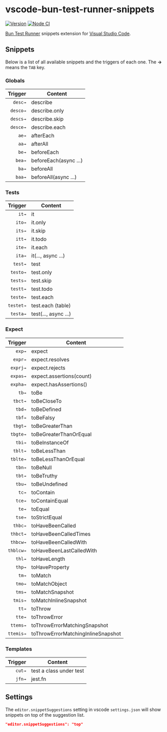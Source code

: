 # vscode-bun-test-runner-snippets

[![Version](https://img.shields.io/visual-studio-marketplace/v/andys8.jest-snippets?label=VS%20Marketplace&logo=visual-studio-code)](https://marketplace.visualstudio.com/items?itemName=andys8.jest-snippets)
[![Node CI](https://github.com/andys8/vscode-jest-snippets/actions/workflows/test.yaml/badge.svg)](https://github.com/andys8/vscode-jest-snippets/actions/workflows/test.yaml)

[Bun Test Runner](https://github.com/oven-sh/bun) snippets extension for [Visual Studio Code](https://code.visualstudio.com/).

## Snippets

Below is a list of all available snippets and the triggers of each one. The **→** means the `TAB` key.

### Globals

|  Trigger | Content               |
| -------: | --------------------- |
|  `desc→` | describe              |
| `desco→` | describe.only         |
| `descs→` | describe.skip         |
| `desce→` | describe.each         |
|    `ae→` | afterEach             |
|    `aa→` | afterAll              |
|    `be→` | beforeEach            |
|   `bea→` | beforeEach(async ...) |
|    `ba→` | beforeAll             |
|   `baa→` | beforeAll(async ...)  |

### Tests

|   Trigger | Content              |
| --------: | -------------------- |
|     `it→` | it                   |
|    `ito→` | it.only              |
|    `its→` | it.skip              |
|    `itt→` | it.todo              |
|    `ite→` | it.each              |
|    `ita→` | it(..., async ...)   |
|   `test→` | test                 |
|  `testo→` | test.only            |
|  `tests→` | test.skip            |
|  `testt→` | test.todo            |
|  `teste→` | test.each            |
| `testet→` | test.each (table)    |
|  `testa→` | test(..., async ...) |

### Expect

|   Trigger | Content                            |
| --------: | ---------------------------------- |
|    `exp→` | expect                             |
|   `expr→` | expect.resolves                    |
|  `exprj→` | expect.rejects                     |
|  `expas→` | expect.assertions(count)           |
|  `expha→` | expect.hasAssertions()             |
|     `tb→` | toBe                               |
|   `tbct→` | toBeCloseTo                        |
|    `tbd→` | toBeDefined                        |
|    `tbf→` | toBeFalsy                          |
|   `tbgt→` | toBeGreaterThan                    |
|  `tbgte→` | toBeGreaterThanOrEqual             |
|    `tbi→` | toBeInstanceOf                     |
|   `tblt→` | toBeLessThan                       |
|  `tblte→` | toBeLessThanOrEqual                |
|    `tbn→` | toBeNull                           |
|    `tbt→` | toBeTruthy                         |
|    `tbu→` | toBeUndefined                      |
|     `tc→` | toContain                          |
|    `tce→` | toContainEqual                     |
|     `te→` | toEqual                            |
|    `tse→` | toStrictEqual                      |
|   `thbc→` | toHaveBeenCalled                   |
|  `thbct→` | toHaveBeenCalledTimes              |
|  `thbcw→` | toHaveBeenCalledWith               |
| `thblcw→` | toHaveBeenLastCalledWith           |
|    `thl→` | toHaveLength                       |
|    `thp→` | toHaveProperty                     |
|     `tm→` | toMatch                            |
|    `tmo→` | toMatchObject                      |
|    `tms→` | toMatchSnapshot                    |
|   `tmis→` | toMatchInlineSnapshot              |
|     `tt→` | toThrow                            |
|    `tte→` | toThrowError                       |
|  `ttems→` | toThrowErrorMatchingSnapshot       |
| `ttemis→` | toThrowErrorMatchingInlineSnapshot |

### Templates

| Trigger | Content                 |
| ------: | ----------------------- |
|  `cut→` | test a class under test |
|  `jfn→` | jest.fn                 |

## Settings

The `editor.snippetSuggestions` setting in vscode `settings.json` will show snippets on top of the suggestion list.

```json
"editor.snippetSuggestions": "top"
```
